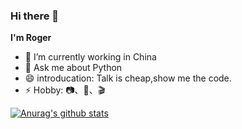 ### Hi there 👋

**I'm Roger**

- 🔭 I’m currently working in China
- 💬 Ask me about Python
- 😄 introducation: Talk is cheap,show me the code.
- ⚡ Hobby: 📷、🏃、🎬

[![Anurag's github stats](https://github-readme-stats.vercel.app/api?username=RRRoger)](https://github.com/RRRoger/github-readme-stats)
